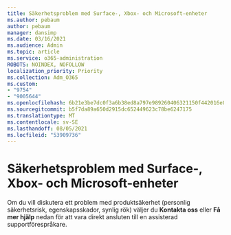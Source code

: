```yaml
---
title: Säkerhetsproblem med Surface-, Xbox- och Microsoft-enheter
ms.author: pebaum
author: pebaum
manager: dansimp
ms.date: 03/16/2021
ms.audience: Admin
ms.topic: article
ms.service: o365-administration
ROBOTS: NOINDEX, NOFOLLOW
localization_priority: Priority
ms.collection: Adm_O365
ms.custom:
- "9754"
- "9005644"
ms.openlocfilehash: 6b21e3be7dc0f3a6b38ed8a797e989260406321150f442016e885f6728ea63b7
ms.sourcegitcommit: b5f7da89a650d2915dc652449623c78be6247175
ms.translationtype: MT
ms.contentlocale: sv-SE
ms.lasthandoff: 08/05/2021
ms.locfileid: "53909736"
---
```

# <a name="surface-xbox-and-microsoft-devices-safety-concerns"></a>Säkerhetsproblem med Surface-, Xbox- och Microsoft-enheter

Om du vill diskutera ett problem med produktsäkerhet (personlig säkerhetsrisk, egenskapsskador, synlig rök) väljer du **Kontakta oss** eller **Få mer hjälp** nedan för att vara direkt ansluten till en assisterad supportförespråkare.